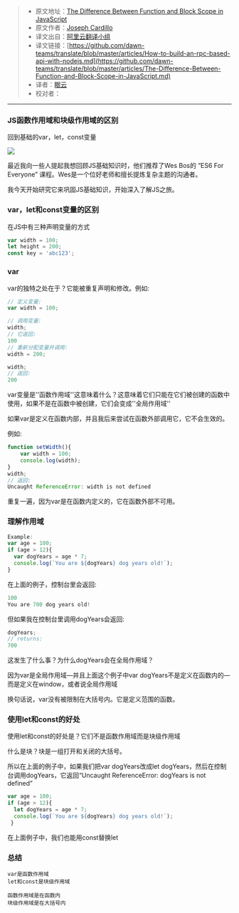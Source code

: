 

>- 原文地址：[The Difference Between Function and Block Scope in JavaScript](https://medium.com/@josephcardillo/the-difference-between-function-and-block-scope-in-javascript-4296b2322abe)
>- 原文作者：[Joseph Cardillo](https://medium.com/@josephcardillo)
>- 译文出自：[阿里云翻译小组](https://github.com/dawn-teams/translate)
>- 译文链接：[https://github.com/dawn-teams/translate/blob/master/articles/How-to-build-an-rpc-based-api-with-nodejs.md](https://github.com/dawn-teams/translate/blob/master/articles/The-Difference-Between-Function-and-Block-Scope-in-JavaScript.md)
>- 译者：[眠云](https://github.com/JeromeYangtao)
>- 校对者：

---

### JS函数作用域和块级作用域的区别

回到基础的var，let，const变量



![](https://s1.ax1x.com/2018/09/22/iunxXD.jpg)



最近我向一些人提起我想回顾JS基础知识时，他们推荐了Wes Bos的 “ES6 For Everyone” 课程。Wes是一个位好老师和擅长提炼复杂主题的沟通者。



我今天开始研究它来巩固JS基础知识，开始深入了解JS之旅。



### var，let和const变量的区别

在JS中有三种声明变量的方式



```js
var width = 100;
let height = 200;
const key = 'abc123';
```



### var

var的独特之处在于？它能被重复声明和修改。例如:



```js
// 定义变量:
var width = 100;

// 调用变量:
width;
// 它返回:
100
// 重新分配变量并调用:
width = 200;

width;
// 返回:
200
```

var变量是''函数作用域''这意味着什么？这意味着它们只能在它们被创建的函数中使用，如果不是在函数中被创建，它们会变成''全局作用域''



如果var是定义在函数内部，并且我后来尝试在函数外部调用它，它不会生效的。



例如:



```js
function setWidth(){
    var width = 100;
    console.log(width);
}
width;
// 返回:
Uncaught ReferenceError: width is not defined
```



重复一遍，因为var是在函数内定义的，它在函数外部不可用。



### 理解作用域



```js
Example: 
var age = 100;
if (age > 12){
  var dogYears = age * 7;
  console.log(`You are ${dogYears} dog years old!`);
}
```



在上面的例子，控制台里会返回:



```js
100
You are 700 dog years old!
```



但如果我在控制台里调用dogYears会返回:



```js
dogYears;
// returns:
700
```



这发生了什么事？为什么dogYears会在全局作用域？



因为var是全局作用域—并且上面这个例子中var dogYears不是定义在函数内的—而是定义在window，或者说全局作用域



换句话说，var没有被限制在大括号内。它是定义范围的函数。



### 使用let和const的好处

使用let和const的好处是？它们不是函数作用域而是块级作用域



什么是块？块是一组打开和关闭的大括号。



所以在上面的例子中，如果我们把var dogYears改成let dogYears，然后在控制台调用dogYears，它返回“Uncaught ReferenceError: dogYears is not defined”



```js
var age = 100;
if (age > 12){
  let dogYears = age * 7;
  console.log(`You are ${dogYears} dog years old!`);
 }
```



在上面例子中，我们也能用const替换let



### 总结



```
var是函数作用域
let和const是块级作用域

函数作用域是在函数内
块级作用域是在大括号内

```





